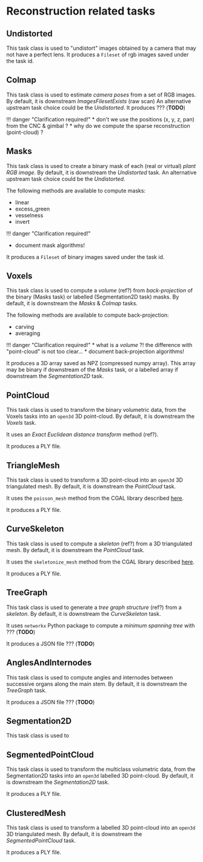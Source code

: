 Reconstruction related tasks
===

## Undistorted

This task class is used to "undistort" images obtained by a camera that may not have a perfect lens.
It produces a `Fileset` of rgb images saved under the task id.

## Colmap

This task class is used to estimate *camera poses* from a set of RGB images.
By default, it is downstream *ImagesFilesetExists* (raw scan) An alternative upstream task choice could be the *Undistorted*.
It produces ??? (**TODO**)

!!! danger "Clarification required!"
    * don't we use the positions (x, y, z, pan) from the CNC & gimbal ?
    * why do we compute the sparse reconstruction (point-cloud) ?

## Masks

This task class is used to create a binary mask of each (real or virtual) *plant RGB image*.
By default, it is downstream the *Undistorted* task. An alternative upstream task choice could be the *Undistorted*.

The following methods are available to compute masks:

* linear
* excess_green
* vesselness
* invert

!!! danger "Clarification required!"
* document mask algorithms!

It produces a `Fileset` of binary images saved under the task id.

## Voxels

This task class is used to compute a *volume* (ref?) from *back-projection* of the binary (Masks task) or labelled (Segmentation2D task) masks.
By default, it is downstream the _Masks_ & _Colmap_ tasks.

The following methods are available to compute back-projection:

* carving
* averaging

!!! danger "Clarification required!"
    * what is a *volume* ?! the difference with "point-cloud" is not too clear... * document back-projection algorithms!

It produces a 3D array saved as NPZ (compressed numpy array).
This array may be binary if downstream of the _Masks_ task, or a labelled array if downstream the _Segmentation2D_ task.

## PointCloud

This task class is used to transform the binary volumetric data, from the Voxels tasks into an `open3d` 3D point-cloud.
By default, it is downstream the *Voxels* task.

It uses an *Exact Euclidean distance transform* method (ref?).

It produces a PLY file.

## TriangleMesh

This task class is used to transform a 3D point-cloud into an `open3d` 3D triangulated mesh.
By default, it is downstream the *PointCloud* task.

It uses the `poisson_mesh` method from the CGAL library described [here](https://doc.cgal.org/latest/Poisson_surface_reconstruction_3/index.html).

It produces a PLY file.

## CurveSkeleton

This task class is used to compute a *skeleton* (ref?) from a 3D triangulated mesh.
By default, it is downstream the *PointCloud* task.

It uses the `skeletonize_mesh` method from the CGAL library described [here](https://doc.cgal.org/latest/Surface_mesh_skeletonization/index.html).

It produces a PLY file.

## TreeGraph

This task class is used to generate a *tree graph structure* (ref?) from a *skeleton*.
By default, it is downstream the *CurveSkeleton* task.

It uses `networkx` Python package to compute a *minimum spanning tree* with ??? (**TODO**)

It produces a JSON file ??? (**TODO**)

## AnglesAndInternodes

This task class is used to compute angles and internodes between successive organs along the main stem.
By default, it is downstream the *TreeGraph* task.

It produces a JSON file ??? (**TODO**)

## Segmentation2D

This task class is used to

## SegmentedPointCloud

This task class is used to transform the multiclass volumetric data, from the Segmentation2D tasks into an `open3d` labelled 3D point-cloud.
By default, it is downstream the *Segmentation2D* task.

It produces a PLY file.

## ClusteredMesh

This task class is used to transform a labelled 3D point-cloud into an `open3d` 3D triangulated mesh.
By default, it is downstream the *SegmentedPointCloud* task.

It produces a PLY file.
